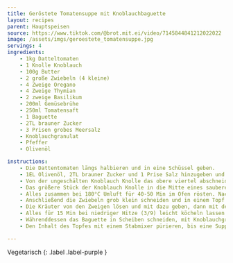 ```yaml
---
title: Geröstete Tomatensuppe mit Knoblauchbaguette
layout: recipes
parent: Hauptspeisen
source: https://www.tiktok.com/@brot.mit.ei/video/7145844841212022022
image: /assets/imgs/geroestete_tomatensuppe.jpg
servings: 4
ingredients:
    - 1kg Datteltomaten
    - 1 Knolle Knoblauch
    - 100g Butter
    - 2 große Zwiebeln (4 kleine)
    - 4 Zweige Oregano
    - 4 Zweige Thymian
    - 2 zweige Basilikum
    - 200ml Gemüsebrühe
    - 250ml Tomatensaft
    - 1 Baguette
    - 2TL brauner Zucker
    - 3 Prisen grobes Meersalz
    - Knoblauchgranulat
    - Pfeffer
    - Olivenöl

instructions:
    - Die Dattentomaten längs halbieren und in eine Schüssel geben.
    - 1EL Olivenöl, 2TL brauner Zucker und 1 Prise Salz hinzugeben und vermischen.
    - Von der ungeschälten Knoblauch Knolle das obere viertel abschneiden (mit einem Sägemesser).
    - Das größere Stück der Knoblauch Knolle in die Mitte eines sauberen Backblechs stellen und oben mit Olivenöl bestreichen, die Tomaten drumherum verteilen.
    - Alles zusammen bei 180°C Umluft für 40-50 Min im Ofen rösten. Nach 35 Min alle 5 Minuten überprüfen, wie braun es geworden ist - wenige, kleine schwarze Stellen sind okay!
    - Anschließend die Zwiebeln grob klein schneiden und in einem Topf bei mittlerer Hitze (5/9) in der geschmolzenen Butter anbraten, dann die Tomaten und den ausgedrückten Knoblauch mit dazu geben.
    - Die Kräuter von den Zweigen lösen und mit dazu geben, dann mit der Gemüsebrühe und dem Tomatensaft ablöschen.
    - Alles für 15 Min bei niedriger Hitze (3/9) leicht köcheln lassen.
    - Währenddessen das Baguette in Scheiben schneiden, mit Knoblauchgranulat würzen und mit etwas Olivenöl bestreichen. Für 15 Min bei 150°C Umluft in den Ofen geben (bis die Oberseite goldbraun geworden ist).
    - Den Inhalt des Topfes mit einem Stabmixer pürieren, bis eine Suppe entstanden ist. Nach Geschmack mit (Cayenne-)Pfeffer und Salz würzen. Fertig!

---
```

Vegetarisch
{: .label .label-purple }

